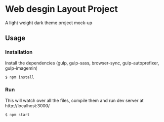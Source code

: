 # Web desgin Layout Project

A light weight dark theme project mock-up

## Usage

### Installation

Install the dependencies (gulp, gulp-sass, browser-sync, gulp-autoprefixer, gulp-imagemin)

```bash
$ npm install
```

### Run

This will watch over all the files, compile them and run dev server at http://localhost:3000/

```bash
$ npm start
```
